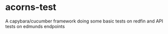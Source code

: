 # acorns-test
A capybara/cucumber framework doing some basic tests on redfin and API tests on edmunds endpoints
